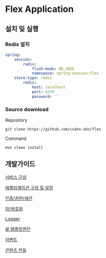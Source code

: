 # Flex Application

## 설치 및 실행

### Redis 설치
```yaml
spring:
    session:
        redis:
            flush-mode: ON_SAVE
            namespace: spring:session:flex
    store-type: redis
        redis:
            host: localhost
            port: 6379
            password: ''
```

### Source download
Repository
```shell
git clone https://github.com/csahn-ahn/flex
```
Command
```shell
mvn clean install
```

## 개발가이드
[서비스 구성](./docs/env.md)

[애플리케이션 구성 및 설정](./docs/app.md)

[인증/권한/세션](./docs/auth.md)

[암/복호화](./docs/crypto.md)

[Logger](./docs/logger.md)

[뷰 템플릿엔진](./docs/view.md)

[이벤트](./docs/event.md)

[콘텐츠 연동](./docs/content.md)
